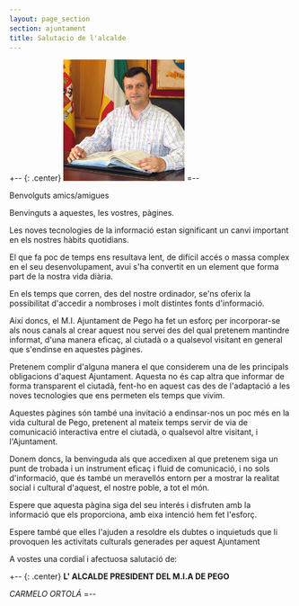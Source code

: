 ```yaml
---
layout: page_section
section: ajuntament
title: Salutacio de l'alcalde
---
```

+-- {: .center}
<img src="/images/ajuntament/alcalde_salutacio.jpg" alt="Jose Carmelo Ortolà, Alcalde de Pego" title="Jose Carmelo Ortolà, Alcalde de Pego" />
=--

Benvolguts amics/amigues

Benvinguts a aquestes, les vostres, pàgines.

Les noves tecnologies de la informació estan significant un canvi important en els nostres hàbits quotidians.

El que fa poc de temps ens resultava lent, de difícil accés o massa complex en el seu desenvolupament, avui s'ha convertit en un element que forma part de la nostra vida diària.

En els temps que corren, des del nostre ordinador, se'ns oferix la possibilitat d'accedir a nombroses i molt distintes fonts d'informació.

Així doncs, el M.I. Ajuntament de Pego ha fet un esforç per incorporar-se als nous canals al crear aquest nou servei des del qual pretenem mantindre informat, d'una manera eficaç, al ciutadà o a qualsevol visitant en general que s'endinse en aquestes pàgines.

Pretenem complir d'alguna manera el que considerem una de les principals obligacions d'aquest Ajuntament. Aquesta no és cap altra que informar de forma transparent el ciutadà, fent-ho en aquest cas des de l'adaptació a les noves tecnologies que ens permeten els temps que vivim.

Aquestes pàgines són també una invitació a endinsar-nos un poc més en la vida cultural de Pego, pretenent al mateix temps servir de via de comunicació interactiva entre el ciutadà, o qualsevol altre visitant, i l'Ajuntament.

Donem doncs, la benvinguda als que accedixen al que pretenem siga un punt de trobada i un instrument eficaç i fluid de comunicació, i no sols d'informació, que és també un meravellós entorn per a mostrar la realitat social i cultural d'aquest, el nostre poble, a tot el món.

Espere que aquesta pàgina siga del seu interés i disfruten amb la informació que els proporciona, amb eixa intenció hem fet l'esforç.

Espere també que elles l'ajuden a resoldre els dubtes o inquietuds que li provoquen les activitats culturals generades per aquest Ajuntament

A vostes una cordial i afectuosa salutació de:

+-- {: .center}
**L' ALCALDE PRESIDENT DEL M.I.A DE PEGO**

*CARMELO ORTOLÁ*
=--